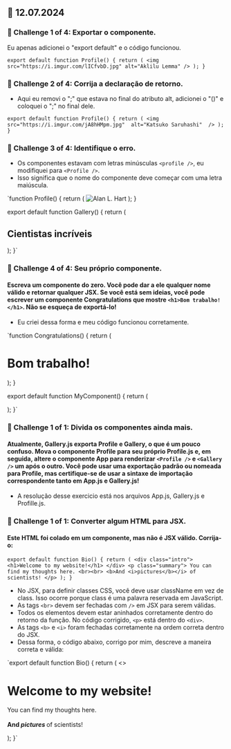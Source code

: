 
## 📅 12.07.2024
### 🔵 Challenge 1 of 4: Exportar o componente.
Eu apenas adicionei o "export default" e o código funcionou.

`export default function Profile() {
  return (
    <img
      src="https://i.imgur.com/lICfvbD.jpg"
      alt="Aklilu Lemma"
    />
  );
}`

### 🔵 Challenge 2 of 4: Corrija a declaração de retorno.
- Aqui eu removi o ";" que estava no final do atributo alt, adicionei o "()" e coloquei o ";" no final dele.

`export default function Profile() {
  return (
    <img 
      src="https://i.imgur.com/jA8hHMpm.jpg" 
      alt="Katsuko Saruhashi" 
    />
  );
}`

### 🔵 Challenge 3 of 4: Identifique o erro.
- Os componentes estavam com letras minúsculas `<profile />`, eu modifiquei para `<Profile />`.
- Isso significa que o nome do componente deve começar com uma letra maiúscula.

`function Profile() {
  return (
    <img
      src="https://i.imgur.com/QIrZWGIs.jpg"
      alt="Alan L. Hart"
    />
  );
}

export default function Gallery() {
  return (
    <section>
      <h1>Cientistas incríveis</h1>
      <profile />
      <profile />
      <profile />
    </section>
  );
}`

### 🔵 Challenge 4 of 4: Seu próprio componente. 
#### Escreva um componente do zero. Você pode dar a ele qualquer nome válido e retornar qualquer JSX. Se você está sem ideias, você pode escrever um componente Congratulations que mostre `<h1>Bom trabalho!</h1>`. Não se esqueça de exportá-lo!
- Eu criei dessa forma e meu código funcionou corretamente.

`function Congratulations() {
  return (
    <h1>Bom trabalho!</h1>
  );
}

export default function MyComponent() {
  return ( 
    <div>
      <Congratulations />
    </div>
  );
}`

### 🔵 Challenge 1 of 1: Divida os componentes ainda mais.
#### Atualmente, Gallery.js exporta Profile e Gallery, o que é um pouco confuso. Mova o componente Profile para seu próprio Profile.js e, em seguida, altere o componente App para renderizar `<Profile />` e `<Gallery />` um após o outro. Você pode usar uma exportação padrão ou nomeada para Profile, mas certifique-se de usar a sintaxe de importação correspondente tanto em App.js e Gallery.js!
- A resolução desse exercicio está nos arquivos App.js, Gallery.js e Profille.js.

### 🔵 Challenge 1 of 1: Converter algum HTML para JSX.
#### Este HTML foi colado em um componente, mas não é JSX válido. Corrija-o:

`export default function Bio() {
  return (
    <div class="intro">
      <h1>Welcome to my website!</h1>
    </div>
    <p class="summary">
      You can find my thoughts here.
      <br><br>
      <b>And <i>pictures</b></i> of scientists!
    </p>
  );
}`

- No JSX, para definir classes CSS, você deve usar className em vez de class. Isso ocorre porque class é uma palavra reservada em JavaScript.
- As tags `<br>` devem ser fechadas com `/>` em JSX para serem válidas.
- Todos os elementos devem estar aninhados corretamente dentro do retorno da função. No código corrigido, `<p>` está dentro do `<div>`.
- As tags `<b>` e `<i>` foram fechadas corretamente na ordem correta dentro do JSX.
- Dessa forma, o código abaixo, corrigo por mim, descreve a maneira correta e válida:

`export default function Bio() {
  return (
    <>
  <div className="intro">
    <h1>Welcome to my website!</h1>
    <p className="summary">
      You can find my thoughts here.
      <br />
      <br />
      <b>
        And <i>pictures</i>
      </b>
      of scientists!
    </p>
  </div>
      </>
      );
}`
